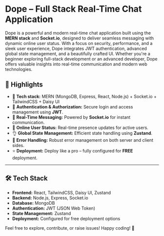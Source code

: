 # Dope – Full Stack Real-Time Chat Application  

Dope is a powerful and modern real-time chat application built using the **MERN stack** and **Socket.io**, designed to deliver seamless messaging with dynamic online user status. With a focus on security, performance, and a sleek user experience, Dope integrates JWT authentication, advanced global state management, and a beautifully crafted UI. Whether you're a beginner exploring full-stack development or an advanced developer, Dope offers valuable insights into real-time communication and modern web technologies.  

## 🚀 Highlights  
- 🌟 **Tech stack:** MERN (MongoDB, Express, React, Node.js) + Socket.io + TailwindCSS + Daisy UI  
- 🎃 **Authentication & Authorization:** Secure login and access management using **JWT**.  
- 👾 **Real-Time Messaging:** Powered by **Socket.io** for instant communication.  
- 🚀 **Online User Status:** Real-time presence updates for active users.  
- 👌 **Global State Management:** Efficient state handling using **Zustand**.  
- 🐞 **Error Handling:** Robust error management on both server and client sides.  
- ⭐ **Deployment:** Deploy like a pro – fully configured for **FREE** deployment.  

---

## 🛠️ Tech Stack  
- **Frontend:** React, TailwindCSS, Daisy UI, Zustand  
- **Backend:** Node.js, Express, Socket.io  
- **Database:** MongoDB  
- **Authentication:** JWT (JSON Web Token)  
- **State Management:** Zustand  
- **Deployment:** Configured for free deployment options  

Feel free to explore, contribute, or raise issues! Happy coding! 🚀
